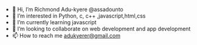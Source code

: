 - 👋 Hi, I’m Richmond Adu-kyere   @assadounto
- 👀 I’m interested in Python, c, c++ ,javascript,html,css
- 🌱 I’m currently learning javascript
- 💞️ I’m looking to collaborate on web development and app development
- 📫 How to reach me adukyerer@gmail.com

<!---
assadounto/assadounto is a ✨ special ✨ repository because its `README.md` (this file) appears on your GitHub profile.
You can click the Preview link to take a look at your changes.
--->
